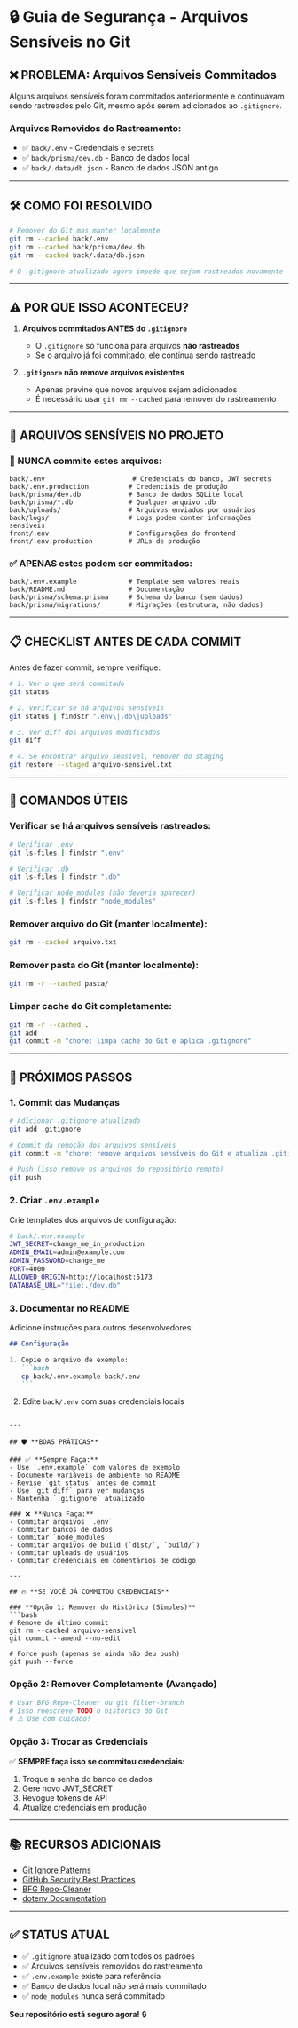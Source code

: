 # 🔒 Guia de Segurança - Arquivos Sensíveis no Git

## ❌ **PROBLEMA: Arquivos Sensíveis Commitados**

Alguns arquivos sensíveis foram commitados anteriormente e continuavam sendo rastreados pelo Git, mesmo após serem adicionados ao `.gitignore`.

### **Arquivos Removidos do Rastreamento:**

- ✅ `back/.env` - Credenciais e secrets
- ✅ `back/prisma/dev.db` - Banco de dados local
- ✅ `back/.data/db.json` - Banco de dados JSON antigo

---

## 🛠️ **COMO FOI RESOLVIDO**

```bash
# Remover do Git mas manter localmente
git rm --cached back/.env
git rm --cached back/prisma/dev.db
git rm --cached back/.data/db.json

# O .gitignore atualizado agora impede que sejam rastreados novamente
```

---

## ⚠️ **POR QUE ISSO ACONTECEU?**

1. **Arquivos commitados ANTES do `.gitignore`**

   - O `.gitignore` só funciona para arquivos **não rastreados**
   - Se o arquivo já foi commitado, ele continua sendo rastreado

2. **`.gitignore` não remove arquivos existentes**
   - Apenas previne que novos arquivos sejam adicionados
   - É necessário usar `git rm --cached` para remover do rastreamento

---

## 🔐 **ARQUIVOS SENSÍVEIS NO PROJETO**

### **🚨 NUNCA commite estes arquivos:**

```
back/.env                      # Credenciais do banco, JWT secrets
back/.env.production          # Credenciais de produção
back/prisma/dev.db            # Banco de dados SQLite local
back/prisma/*.db              # Qualquer arquivo .db
back/uploads/                 # Arquivos enviados por usuários
back/logs/                    # Logs podem conter informações sensíveis
front/.env                    # Configurações do frontend
front/.env.production         # URLs de produção
```

### **✅ APENAS estes podem ser commitados:**

```
back/.env.example             # Template sem valores reais
back/README.md                # Documentação
back/prisma/schema.prisma     # Schema do banco (sem dados)
back/prisma/migrations/       # Migrações (estrutura, não dados)
```

---

## 📋 **CHECKLIST ANTES DE CADA COMMIT**

Antes de fazer commit, sempre verifique:

```bash
# 1. Ver o que será commitado
git status

# 2. Verificar se há arquivos sensíveis
git status | findstr ".env\|.db\|uploads"

# 3. Ver diff dos arquivos modificados
git diff

# 4. Se encontrar arquivo sensível, remover do staging
git restore --staged arquivo-sensivel.txt
```

---

## 🚀 **COMANDOS ÚTEIS**

### **Verificar se há arquivos sensíveis rastreados:**

```bash
# Verificar .env
git ls-files | findstr ".env"

# Verificar .db
git ls-files | findstr ".db"

# Verificar node_modules (não deveria aparecer)
git ls-files | findstr "node_modules"
```

### **Remover arquivo do Git (manter localmente):**

```bash
git rm --cached arquivo.txt
```

### **Remover pasta do Git (manter localmente):**

```bash
git rm -r --cached pasta/
```

### **Limpar cache do Git completamente:**

```bash
git rm -r --cached .
git add .
git commit -m "chore: limpa cache do Git e aplica .gitignore"
```

---

## 🔄 **PRÓXIMOS PASSOS**

### **1. Commit das Mudanças**

```bash
# Adicionar .gitignore atualizado
git add .gitignore

# Commit da remoção dos arquivos sensíveis
git commit -m "chore: remove arquivos sensíveis do Git e atualiza .gitignore"

# Push (isso remove os arquivos do repositório remoto)
git push
```

### **2. Criar `.env.example`**

Crie templates dos arquivos de configuração:

```bash
# back/.env.example
JWT_SECRET=change_me_in_production
ADMIN_EMAIL=admin@example.com
ADMIN_PASSWORD=change_me
PORT=4000
ALLOWED_ORIGIN=http://localhost:5173
DATABASE_URL="file:./dev.db"
```

### **3. Documentar no README**

Adicione instruções para outros desenvolvedores:

````markdown
## Configuração

1. Copie o arquivo de exemplo:
   ```bash
   cp back/.env.example back/.env
   ```
````

2. Edite `back/.env` com suas credenciais locais

````

---

## 🛡️ **BOAS PRÁTICAS**

### ✅ **Sempre Faça:**
- Use `.env.example` com valores de exemplo
- Documente variáveis de ambiente no README
- Revise `git status` antes de commit
- Use `git diff` para ver mudanças
- Mantenha `.gitignore` atualizado

### ❌ **Nunca Faça:**
- Commitar arquivos `.env`
- Commitar bancos de dados
- Commitar `node_modules`
- Commitar arquivos de build (`dist/`, `build/`)
- Commitar uploads de usuários
- Commitar credenciais em comentários de código

---

## 🔥 **SE VOCÊ JÁ COMMITOU CREDENCIAIS**

### **Opção 1: Remover do Histórico (Simples)**
```bash
# Remove do último commit
git rm --cached arquivo-sensivel
git commit --amend --no-edit

# Force push (apenas se ainda não deu push)
git push --force
````

### **Opção 2: Remover Completamente (Avançado)**

```bash
# Usar BFG Repo-Cleaner ou git filter-branch
# Isso reescreve TODO o histórico do Git
# ⚠️ Use com cuidado!
```

### **Opção 3: Trocar as Credenciais**

✅ **SEMPRE faça isso se commitou credenciais:**

1. Troque a senha do banco de dados
2. Gere novo JWT_SECRET
3. Revogue tokens de API
4. Atualize credenciais em produção

---

## 📚 **RECURSOS ADICIONAIS**

- [Git Ignore Patterns](https://git-scm.com/docs/gitignore)
- [GitHub Security Best Practices](https://docs.github.com/en/code-security)
- [BFG Repo-Cleaner](https://rtyley.github.io/bfg-repo-cleaner/)
- [dotenv Documentation](https://www.npmjs.com/package/dotenv)

---

## ✅ **STATUS ATUAL**

- ✅ `.gitignore` atualizado com todos os padrões
- ✅ Arquivos sensíveis removidos do rastreamento
- ✅ `.env.example` existe para referência
- ✅ Banco de dados local não será mais commitado
- ✅ `node_modules` nunca será commitado

**Seu repositório está seguro agora!** 🔒



